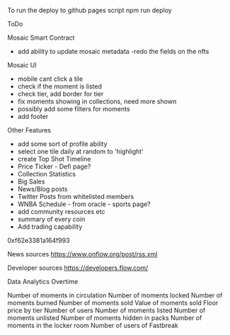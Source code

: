 To run the deploy to github pages script
npm run deploy

ToDo

Mosaic Smart Contract

- add ability to update mosaic metadata
  -redo the fields on the nfts

Mosaic UI

- mobile cant click a tile
- check if the moment is listed
- check tier, add border for tier
- fix moments showing in collections, need more shown
- possibly add some filters for moments
- add footer

Other Features

- add some sort of profile ability
- select one tile daily at random to 'highlight'
- create Top Shot Timeline
- Price Ticker - Defi page?
- Collection Statistics
- Big Sales
- News/Blog posts
- Twitter Posts from whitelisted members
- WNBA Schedule - from oracle - sports page?
- add community resources etc
- summary of every coin
- Add trading capability

0xf62e3381a164f993

News sources
https://www.onflow.org/post/rss.xml

Developer sources
https://developers.flow.com/

Data Analytics Overtime

Number of moments in circulation
Number of moments locked
Number of moments burned
Number of moments sold
Value of moments sold
Floor price by tier
Number of users
Number of moments listed
Number of moments unlisted
Number of moments hidden in packs
Number of moments in the locker room
Number of users of Fastbreak



